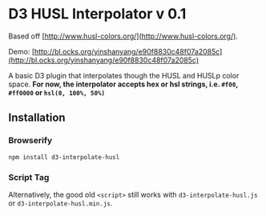 # D3 HUSL Interpolator v 0.1

Based off [http://www.husl-colors.org/](http://www.husl-colors.org/).

Demo: [http://bl.ocks.org/yinshanyang/e90f8830c48f07a2085c](http://bl.ocks.org/yinshanyang/e90f8830c48f07a2085c)

A basic D3 plugin that interpolates though the HUSL and HUSLp color space. **For now, the interpolator accepts hex or hsl strings, i.e. `#f00`, `#ff0000` or `hsl(0, 100%, 50%)`**

## Installation

### Browserify

```
npm install d3-interpolate-husl
```

### Script Tag

Alternatively, the good old `<script>` still works with `d3-interpolate-husl.js` or `d3-interpolate-husl.min.js`.